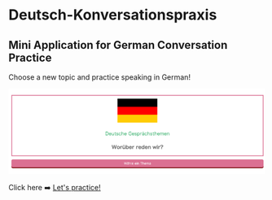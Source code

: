 # Deutsch-Konversationspraxis
## Mini Application for German Conversation Practice
Choose a new topic and practice speaking in German!

![website](./website_screenshot.png)

Click here ➡️ [Let's practice!](https://yukosuga.github.io/german-conversation-practice/)